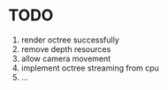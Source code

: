 # TODO
1. render octree successfully
2. remove depth resources
3. allow camera movement
4. implement octree streaming from cpu
5.  ...